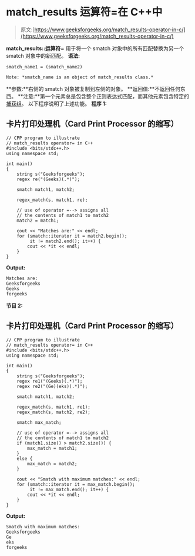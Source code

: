 # match_results 运算符=在 C++中

> 原文:[https://www.geeksforgeeks.org/match_results-operator-in-c/](https://www.geeksforgeeks.org/match_results-operator-in-c/)

**match_results::运算符=** 用于将一个 smatch 对象中的所有匹配替换为另一个 smatch 对象中的新匹配。
**语法:**

```
smatch_name1 = (smatch_name2)

Note: *smatch_name is an object of match_results class.*
```

**参数:**右侧的 smatch 对象被复制到左侧的对象。
**返回值:**不返回任何东西。
**注意:**第一个元素总是包含整个正则表达式匹配，而其他元素包含特定的[捕获组](https://www.geeksforgeeks.org/smatch-regex-regular-expressions-in-c/)。
以下程序说明了上述功能。
**程序 1:**

## 卡片打印处理机（Card Print Processor 的缩写）

```
// CPP program to illustrate
// match_results operator= in C++
#include <bits/stdc++.h>
using namespace std;

int main()
{
    string s("Geeksforgeeks");
    regex re("(Geeks)(.*)");

    smatch match1, match2;

    regex_match(s, match1, re);

    // use of operator =--> assigns all
    // the contents of match1 to match2
    match2 = match1;

    cout << "Matches are:" << endl;
    for (smatch::iterator it = match2.begin();
         it != match2.end(); it++) {
        cout << *it << endl;
    }
}
```

**Output:** 

```
Matches are:
Geeksforgeeks
Geeks
forgeeks
```

**节目 2:**

## 卡片打印处理机（Card Print Processor 的缩写）

```
// CPP program to illustrate
// match_results operator= in C++
#include <bits/stdc++.h>
using namespace std;

int main()
{
    string s("Geeksforgeeks");
    regex re1("(Geeks)(.*)");
    regex re2("(Ge)(eks)(.*)");

    smatch match1, match2;

    regex_match(s, match1, re1);
    regex_match(s, match2, re2);

    smatch max_match;

    // use of operator =--> assigns all
    // the contents of match1 to match2
    if (match1.size() > match2.size()) {
        max_match = match1;
    }
    else {
        max_match = match2;
    }

    cout << "Smatch with maximum matches:" << endl;
    for (smatch::iterator it = max_match.begin();
         it != max_match.end(); it++) {
        cout << *it << endl;
    }
}
```

**Output:** 

```
Smatch with maximum matches:
Geeksforgeeks
Ge
eks
forgeeks
```